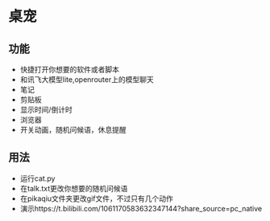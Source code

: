 # 桌宠

## 功能

* 快捷打开你想要的软件或者脚本
* 和讯飞大模型lite,openrouter上的模型聊天
* 笔记
* 剪贴板
* 显示时间/倒计时
* 浏览器
* 开关动画，随机问候语，休息提醒

## 用法
* 运行cat.py
* 在talk.txt更改你想要的随机问候语
* 在pikaqiu文件夹更改gif文件，不过只有几个动作
* 演示https://t.bilibili.com/1061170583632347144?share_source=pc_native
